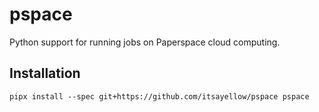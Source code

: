 # pspace
Python support for running jobs on Paperspace cloud computing.

## Installation
    pipx install --spec git+https://github.com/itsayellow/pspace pspace
